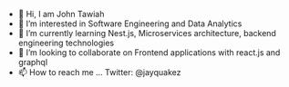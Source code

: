 - 👋 Hi, I am John Tawiah
- 👀 I’m interested in Software Engineering and Data Analytics
- 🌱 I’m currently learning Nest.js, Microservices architecture, backend engineering technologies
- 💞️ I’m looking to collaborate on Frontend applications with react.js and graphql
- 📫 How to reach me ... Twitter: @jayquakez

<!---
JohnTawiah19/JohnTawiah19 is a ✨ special ✨ repository because its `README.md` (this file) appears on your GitHub profile.
You can click the Preview link to take a look at your changes.
--->
